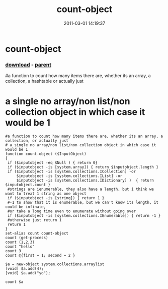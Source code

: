 ﻿---
pid:            2533
poster:         karl prosser
title:          count-object
date:           2011-03-01 14:19:37
format:         posh
parent:         2532
parent:         2532

---

# count-object

### [download](2533.ps1) - [parent](2532.md)

#a function to count how many items there are, whether its an array, a collection, a hashtable or actually just
# a single no array/non list/non collection object in which case it would be 1

```posh
#a function to count how many items there are, whether its an array, a collection, or actually just
# a single no array/non list/non collection object in which case it would be 1
function count-object ($InputObject)
{
 if ($inputobject -eq $Null ) { return 0}
 if ($inputobject -is [system.array]) { return $inputobject.length }
 if ($inputobject -is [system.collections.ICollection] -or 
     $inputobject -is [system.collections.IList] -or
     $inputobject -is [system.collections.IDictionary] )  { return $inputobject.count }
 #strings are ienumerable, they also have a length, but i think we want to treat 1 string as one object
 if ($inputobject -is [string]) { return 1 }
 #-1 to show that it is enumerable, but we can't know its length, it could be infinate, 
 #or take a long time even to enumerate without going over 
 if ($inputobject -is [system.collections.IEnumerable]) { return -1 }
 #otherwise just return 1
 return 1
}
set-alias count count-object
count (get-process)
count (1,2,3)
count "hello"
count 3
count @{first = 1; second = 2 }

$a = new-object system.collections.arraylist
[void] $a.add(4);
[void] $a.add("yo");

count $a




```
